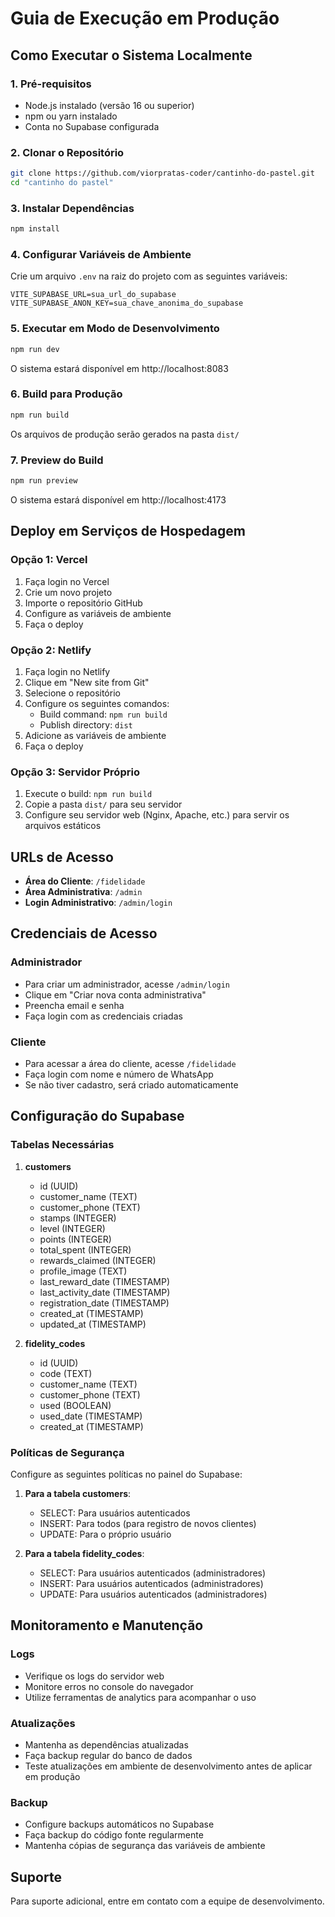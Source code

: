 # Guia de Execução em Produção

## Como Executar o Sistema Localmente

### 1. Pré-requisitos
- Node.js instalado (versão 16 ou superior)
- npm ou yarn instalado
- Conta no Supabase configurada

### 2. Clonar o Repositório
```bash
git clone https://github.com/viorpratas-coder/cantinho-do-pastel.git
cd "cantinho do pastel"
```

### 3. Instalar Dependências
```bash
npm install
```

### 4. Configurar Variáveis de Ambiente
Crie um arquivo `.env` na raiz do projeto com as seguintes variáveis:
```
VITE_SUPABASE_URL=sua_url_do_supabase
VITE_SUPABASE_ANON_KEY=sua_chave_anonima_do_supabase
```

### 5. Executar em Modo de Desenvolvimento
```bash
npm run dev
```
O sistema estará disponível em http://localhost:8083

### 6. Build para Produção
```bash
npm run build
```
Os arquivos de produção serão gerados na pasta `dist/`

### 7. Preview do Build
```bash
npm run preview
```
O sistema estará disponível em http://localhost:4173

## Deploy em Serviços de Hospedagem

### Opção 1: Vercel
1. Faça login no Vercel
2. Crie um novo projeto
3. Importe o repositório GitHub
4. Configure as variáveis de ambiente
5. Faça o deploy

### Opção 2: Netlify
1. Faça login no Netlify
2. Clique em "New site from Git"
3. Selecione o repositório
4. Configure os seguintes comandos:
   - Build command: `npm run build`
   - Publish directory: `dist`
5. Adicione as variáveis de ambiente
6. Faça o deploy

### Opção 3: Servidor Próprio
1. Execute o build: `npm run build`
2. Copie a pasta `dist/` para seu servidor
3. Configure seu servidor web (Nginx, Apache, etc.) para servir os arquivos estáticos

## URLs de Acesso

- **Área do Cliente**: `/fidelidade`
- **Área Administrativa**: `/admin`
- **Login Administrativo**: `/admin/login`

## Credenciais de Acesso

### Administrador
- Para criar um administrador, acesse `/admin/login`
- Clique em "Criar nova conta administrativa"
- Preencha email e senha
- Faça login com as credenciais criadas

### Cliente
- Para acessar a área do cliente, acesse `/fidelidade`
- Faça login com nome e número de WhatsApp
- Se não tiver cadastro, será criado automaticamente

## Configuração do Supabase

### Tabelas Necessárias
1. **customers**
   - id (UUID)
   - customer_name (TEXT)
   - customer_phone (TEXT)
   - stamps (INTEGER)
   - level (INTEGER)
   - points (INTEGER)
   - total_spent (INTEGER)
   - rewards_claimed (INTEGER)
   - profile_image (TEXT)
   - last_reward_date (TIMESTAMP)
   - last_activity_date (TIMESTAMP)
   - registration_date (TIMESTAMP)
   - created_at (TIMESTAMP)
   - updated_at (TIMESTAMP)

2. **fidelity_codes**
   - id (UUID)
   - code (TEXT)
   - customer_name (TEXT)
   - customer_phone (TEXT)
   - used (BOOLEAN)
   - used_date (TIMESTAMP)
   - created_at (TIMESTAMP)

### Políticas de Segurança
Configure as seguintes políticas no painel do Supabase:

1. **Para a tabela customers**:
   - SELECT: Para usuários autenticados
   - INSERT: Para todos (para registro de novos clientes)
   - UPDATE: Para o próprio usuário

2. **Para a tabela fidelity_codes**:
   - SELECT: Para usuários autenticados (administradores)
   - INSERT: Para usuários autenticados (administradores)
   - UPDATE: Para usuários autenticados (administradores)

## Monitoramento e Manutenção

### Logs
- Verifique os logs do servidor web
- Monitore erros no console do navegador
- Utilize ferramentas de analytics para acompanhar o uso

### Atualizações
- Mantenha as dependências atualizadas
- Faça backup regular do banco de dados
- Teste atualizações em ambiente de desenvolvimento antes de aplicar em produção

### Backup
- Configure backups automáticos no Supabase
- Faça backup do código fonte regularmente
- Mantenha cópias de segurança das variáveis de ambiente

## Suporte
Para suporte adicional, entre em contato com a equipe de desenvolvimento.